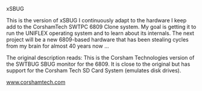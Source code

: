 xSBUG

This is the version of xSBUG I continuously adapt to the hardware I keep add to the CorshamTech SWTPC 6809 Clone system. My goal is getting it to run
the UNIFLEX operating system and to learn about its internals. The next project will be a new 6809-based hardware that has been stealing cycles from my brain for almost 40 years now ...   

The original description reads:
This is the Corsham Technologies version of the SWTBUG SBUG monitor for the 6809.  It is close to the original but has support for the Corsham Tech SD Card System (emulates disk drives).

www.corshamtech.com
